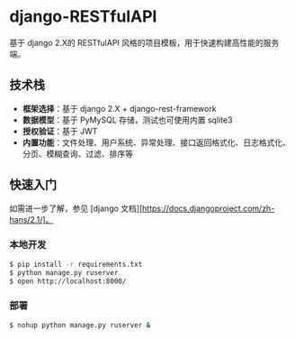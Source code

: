 # django-RESTfulAPI

基于 django 2.X的 RESTfulAPI 风格的项目模板，用于快速构建高性能的服务端。

## 技术栈

- **框架选择**：基于 django 2.X + django-rest-framework
- **数据模型**：基于 PyMySQL 存储，测试也可使用内置 sqlite3
- **授权验证**：基于 JWT
- **内置功能**：文件处理、用户系统、异常处理、接口返回格式化、日志格式化、分页、模糊查询、过滤、排序等

## 快速入门

如需进一步了解，参见 [django 文档][https://docs.djangoproject.com/zh-hans/2.1/]。

### 本地开发

```bash
$ pip install -r requirements.txt
$ python manage.py ruserver
$ open http://localhost:8000/
```

### 部署

```bash
$ nohup python manage.py ruserver &
```

